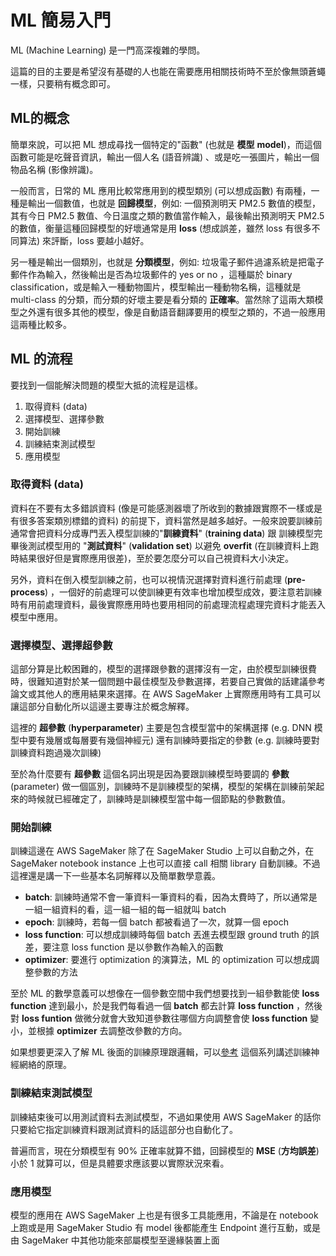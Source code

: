 ﻿
# ML 簡易入門

ML (Machine Learning) 是一門高深複雜的學問。

這篇的目的主要是希望沒有基礎的人也能在需要應用相關技術時不至於像無頭蒼蠅一樣，只要稍有概念即可。

## ML的概念

簡單來說，可以把 ML 想成尋找一個特定的"函數" (也就是 **模型** **model**)，而這個函數可能是吃聲音資訊，輸出一個人名 (語音辨識) 、或是吃一張圖片，輸出一個物品名稱 (影像辨識)。

一般而言，日常的 ML 應用比較常應用到的模型類別 (可以想成函數) 有兩種，一種是輸出一個數值，也就是 **回歸模型**，例如: 一個預測明天 PM2.5 數值的模型，其有今日 PM2.5 數值、今日溫度之類的數值當作輸入，最後輸出預測明天 PM2.5 的數值，衡量這種回歸模型的好壞通常是用 **loss** (想成誤差，雖然 loss 有很多不同算法) 來評斷，loss 要越小越好。

另一種是輸出一個類別，也就是 **分類模型**，例如: 垃圾電子郵件過濾系統是把電子郵件作為輸入，然後輸出是否為垃圾郵件的 yes or no ，這種屬於 binary classification，或是輸入一種動物圖片，模型輸出一種動物名稱，這種就是 multi-class 的分類，而分類的好壞主要是看分類的 **正確率**。當然除了這兩大類模型之外還有很多其他的模型，像是自動語音翻譯要用的模型之類的，不過一般應用這兩種比較多。

## ML 的流程

要找到一個能解決問題的模型大抵的流程是這樣。

 1. 取得資料 (data)  
 2. 選擇模型、選擇參數
 3. 開始訓練
 4. 訓練結束測試模型
 5. 應用模型

### 取得資料 (data)  

資料在不要有太多錯誤資料 (像是可能感測器壞了所收到的數據跟實際不一樣或是有很多答案類別標錯的資料) 的前提下，資料當然是越多越好。一般來說要訓練前通常會把資料分成專門丟入模型訓練的"**訓練資料**" (**training data**) 跟 訓練模型完畢後測試模型用的 "**測試資料**" (**validation set**) 以避免 **overfit** (在訓練資料上跑時結果很好但是實際應用很差)，至於要怎麼分可以自己視資料大小決定。

另外，資料在倒入模型訓練之前，也可以視情況選擇對資料進行前處理 (**pre-process**) ，一個好的前處理可以使訓練更有效率也增加模型成效，要注意若訓練時有用前處理資料，最後實際應用時也要用相同的前處理流程處理完資料才能丟入模型中應用。

### 選擇模型、選擇超參數

這部分算是比較困難的，模型的選擇跟參數的選擇沒有一定，由於模型訓練很費時，很難知道對於某一個問題中最佳模型及參數選擇，若要自己實做的話建議參考論文或其他人的應用結果來選擇。在 AWS SageMaker 上實際應用時有工具可以讓這部分自動化所以這邊主要專注於概念解釋。

這裡的 **超參數**  (**hyperparameter**) 主要是包含模型當中的架構選擇 (e.g. DNN 模型中要有幾層或每層要有幾個神經元) 還有訓練時要指定的參數 (e.g. 訓練時要對訓練資料跑過幾次訓練)

至於為什麼要有 **超參數** 這個名詞出現是因為要跟訓練模型時要調的 **參數** (parameter) 做一個區別，訓練時不是訓練模型的架構，模型的架構在訓練前架起來的時候就已經確定了，訓練時是訓練模型當中每一個節點的參數數值。

### 開始訓練

訓練這邊在 AWS SageMaker 除了在 SageMaker Studio 上可以自動之外，在 SageMaker notebook instance 上也可以直接 call  相關 library 自動訓練。不過這裡還是講一下一些基本名詞解釋以及簡單數學意義。

- **batch**: 訓練時通常不會一筆資料一筆資料的看，因為太費時了，所以通常是一組一組資料的看，這一組一組的每一組就叫 batch
- **epoch**: 訓練時，若每一個 batch 都被看過了一次，就算一個 epoch
- **loss function**: 可以想成訓練時每個 batch 丟進去模型跟 ground truth 的誤差，要注意 loss function 是以參數作為輸入的函數
- **optimizer**: 要進行 optimization 的演算法，ML 的 optimization 可以想成調整參數的方法

 至於 ML 的數學意義可以想像在一個參數空間中我們想要找到一組參數能使 **loss function** 達到最小，於是我們每看過一個 **batch** 都去計算 **loss function** ，然後對 **loss funtion** 做微分就會大致知道參數往哪個方向調整會使 **loss function** 變小，並根據 **optimizer** 去調整改參數的方向。

如果想要更深入了解 ML 後面的訓練原理跟邏輯，可以[參考](https://www.youtube.com/playlist?list=PLZHQObOWTQDNU6R1_67000Dx_ZCJB-3pi) 這個系列講述訓練神經網絡的原理。

### 訓練結束測試模型

 訓練結束後可以用測試資料去測試模型，不過如果使用 AWS SageMaker 的話你只要給它指定訓練資料跟測試資料的話這部分也自動化了。

普遍而言，現在分類模型有 90% 正確率就算不錯，回歸模型的 **MSE** (**方均誤差**) 小於 1 就算可以，但是具體要求應該要以實際狀況來看。

### 應用模型

模型的應用在 AWS SageMaker 上也是有很多工具能應用，不論是在 notebook 上跑或是用 SageMaker Studio 有 model 後都能產生 Endpoint 進行互動，或是由 SageMaker 中其他功能來部屬模型至邊緣裝置上面
